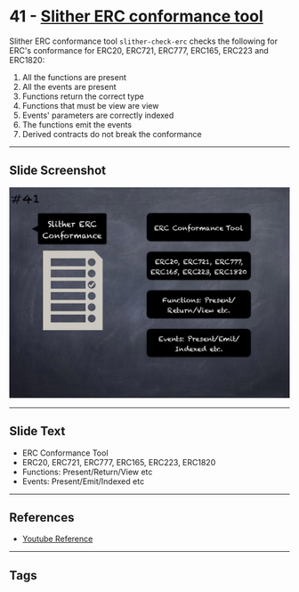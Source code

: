 
# 41 - [Slither ERC conformance tool](./Slither%20ERC%20conformance%20tool.md)

Slither ERC conformance tool `slither-check-erc` checks the following for ERC's conformance for ERC20, ERC721, ERC777, ERC165, ERC223 and ERC1820:

1. All the functions are present
2. All the events are present
3. Functions return the correct type
4. Functions that must be view are view
5. Events' parameters are correctly indexed
6. The functions emit the events
7. Derived contracts do not break the conformance
___
## Slide Screenshot
![041.jpg](../../images/6.%20Audit%20Techniques%20and%20Tools%20101/041.jpg)
___
## Slide Text
- ERC Conformance Tool
- ERC20, ERC721, ERC777, ERC165, ERC223, ERC1820
- Functions: Present/Return/View etc
- Events: Present/Emit/Indexed etc
___
## References
- [Youtube Reference](https://youtu.be/QmD2bJUe140?list=TLPQMTUxMTIwMjEENm-0giBStQ)
___
## Tags
